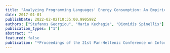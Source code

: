 ```yaml
---
title: "Analyzing Programming Languages' Energy Consumption: An Empirical Study"
date: 2017-01-01
publishDate: 2022-02-02T10:35:00.990598Z
authors: ["Stefanos Georgiou", "Maria Kechagia", "Diomidis Spinellis"]
publication_types: ["1"]
abstract: ""
featured: false
publication: "*Proceedings of the 21st Pan-Hellenic Conference on Informatics*"
---
```


